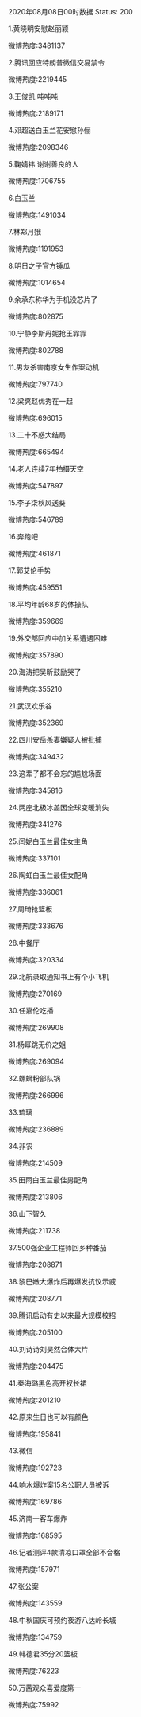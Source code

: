 2020年08月08日00时数据
Status: 200

1.黄晓明安慰赵丽颖

微博热度:3481137

2.腾讯回应特朗普微信交易禁令

微博热度:2219445

3.王俊凯 吨吨吨

微博热度:2189171

4.邓超送白玉兰花安慰孙俪

微博热度:2098346

5.鞠婧祎 谢谢善良的人

微博热度:1706755

6.白玉兰

微博热度:1491034

7.林郑月娥

微博热度:1191953

8.明日之子官方锤瓜

微博热度:1014654

9.余承东称华为手机没芯片了

微博热度:802875

10.宁静李斯丹妮抢王霏霏

微博热度:802788

11.男友杀害南京女生作案动机

微博热度:797740

12.梁爽赵优秀在一起

微博热度:696015

13.二十不惑大结局

微博热度:665494

14.老人连续7年拍摄天空

微博热度:547897

15.李子柒秋风送葵

微博热度:546789

16.奔跑吧

微博热度:461871

17.郭艾伦手势

微博热度:459551

18.平均年龄68岁的体操队

微博热度:359669

19.外交部回应中加关系遭遇困难

微博热度:357890

20.海涛把吴昕鼓励哭了

微博热度:355210

21.武汉欢乐谷

微博热度:352369

22.四川安岳杀妻嫌疑人被批捕

微博热度:349432

23.这辈子都不会忘的尴尬场面

微博热度:345816

24.两座北极冰盖因全球变暖消失

微博热度:341276

25.闫妮白玉兰最佳女主角

微博热度:337101

26.陶虹白玉兰最佳女配角

微博热度:336061

27.周琦抢篮板

微博热度:333676

28.中餐厅

微博热度:320334

29.北航录取通知书上有个小飞机

微博热度:270169

30.任嘉伦吃播

微博热度:269908

31.杨幂跳无价之姐

微博热度:269094

32.螺蛳粉部队锅

微博热度:266996

33.琉璃

微博热度:236889

34.非农

微博热度:214509

35.田雨白玉兰最佳男配角

微博热度:213806

36.山下智久

微博热度:211738

37.500强企业工程师回乡种番茄

微博热度:208871

38.黎巴嫩大爆炸后再爆发抗议示威

微博热度:208771

39.腾讯启动有史以来最大规模校招

微博热度:205100

40.刘诗诗刘昊然合体大片

微博热度:204475

41.秦海璐黑色高开衩长裙

微博热度:201210

42.原来生日也可以有颜色

微博热度:195841

43.微信

微博热度:192723

44.响水爆炸案15名公职人员被诉

微博热度:169786

45.济南一客车爆炸

微博热度:168595

46.记者测评4款清凉口罩全部不合格

微博热度:157971

47.张公案

微博热度:143559

48.中秋国庆可预约夜游八达岭长城

微博热度:134759

49.韩德君35分20篮板

微博热度:76223

50.万茜观众喜爱度第一

微博热度:75992

